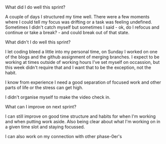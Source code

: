What did I do well this sprint?

A couple of days I structured my time well. There were a few moments where I could tell my focus was drifting or a task was feeling undefined. Sometimes I didn't catch myself but sometimes I said - ok, do I refocus and continue or take a break? - and could break out of that state.

What didn't I do well this sprint?

I let coding bleed a little into my personal time, on Sunday I worked on one of the blogs and the github assignment of merging branches. I expect to be working at times outside of working hours I've set myself on occassion, but this week didn't require that and I want that to be the exception, not the habit.

I know from experience I need a good separation of focused work and other parts of life or the stress can get high.

I didn't organise myself to make the video check in.

What can I improve on next sprint?

I can still improve on good time structure and habits for when I'm working and when putting work aside. Also being clear about what I'm working on in a given time slot and staying focussed.

I can also work on my connection with other phase-0er's